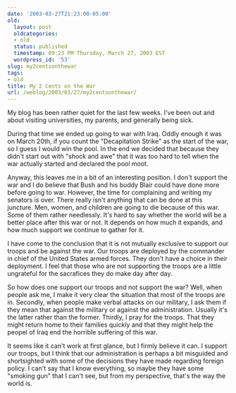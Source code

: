 ```yaml
---
date: '2003-03-27T21:23:00-05:00'
old:
  layout: post
  oldcategories:
  - old
  status: published
  timestamp: 09:23 PM Thursday, March 27, 2003 EST
  wordpress_id: '53'
slug: my2centsonthewar
tags:
- old
title: My 2 Cents on the War
url: /weblog/2003/03/27/my2centsonthewar/
---
```


My blog has been rather quiet for the last few weeks.  I've been out and about
visiting universities, my parents, and generally being sick.

During that time we ended up going to war with Iraq.  Oddly enough it was on
March 20th, if you count the "Decapitation Strike" as the start of the war, so
I guess I would win the pool.  In the end we decided that because they didn't
start out with "shock and awe" that it was too hard to tell when the war
actually started and declared the pool moot.

Anyway, this leaves me in a bit of an interesting position.  I don't support
the war and I do believe that Bush and his buddy Blair could have done more
before going to war.  However, the time for complaining and writing my senators
is over.  There really isn't anything that can be done at this juncture.  Men,
women, and children are going to die because of this war.  Some of them rather
needlessly.  It's hard to say whether the world will be a better place after
this war or not.  It depends on how much it expands, and how much support we
continue to gather for it.

I have come to the conclusion that it is not mutually exclusive to support our
troops and be against the war.  Our troops are deployed by the commander in
chief of the United States armed forces.  They don't have a choice in their
deployment.  I feel that those who are not supporting the troops are a little
ungrateful for the sacrafices they do make day after day.

So how does one support our troops and not support the war?  Well, when people
ask me, I make it very clear the situation that most of the troops are in.
Secondly, when people make verbal attacks on our military, I ask them if they
mean that against the military or against the administration.  Usually it's the
latter rather than the former.  Thirdly, I pray for the troops.  That they
might return home to their families quickly and that they might help the peopel
of Iraq end the horrible suffering of this war.

It seems like it can't work at first glance, but I firmly believe it can.  I
support our troops, but I think that our administration is perhaps a bit
misguided and shortsighted with some of the decisions they have made regarding
foreign policy.  I can't say that I know everything, so maybe they have some
"smoking gun" that I can't see, but from my perspective, that's the way the
world is.

